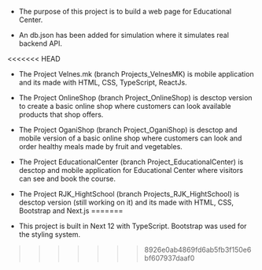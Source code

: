- The purpose of this project is to build a web page for Educational Center.

- An db.json has been added for simulation where it simulates real backend API.

<<<<<<< HEAD
- The Project Velnes.mk (branch Projects_VelnesMK) is mobile application and its made with HTML, CSS, TypeScript, ReactJs.

- The Project OnlineShop (branch Project_OnlineShop) is desctop version to create a basic online shop where customers can look available products that shop offers.

- The Project OganiShop (branch Project_OganiShop) is desctop and mobile version of a basic online shop where customers can look and order healthy meals made by fruit and vegetables.

- The Project EducationalCenter (branch Project_EducationalCenter) is desctop and mobile application for Educational Center where visitors can see and book the course.

- The Project RJK_HightSchool (branch Projects_RJK_HightSchool) is desctop version (still working on it) and its made with HTML, CSS, Bootstrap and Next.js 
=======
- This project is built in Next 12 with TypeScript. Bootstrap was used for the styling system.
>>>>>>> 8926e0ab4869fd6ab5fb3f150e6bf607937daaf0
